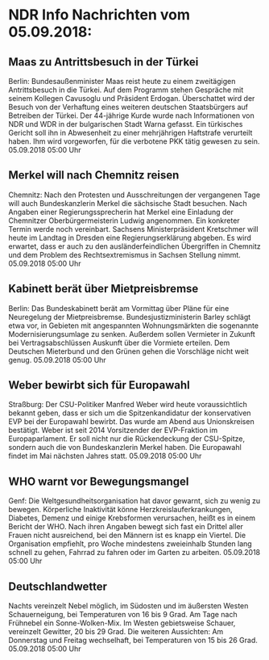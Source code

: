 # NDR Info Nachrichten vom 05.09.2018:


## Maas zu Antrittsbesuch in der Türkei
Berlin: Bundesaußenminister Maas reist heute zu einem zweitägigen Antrittsbesuch in die Türkei. Auf dem Programm stehen Gespräche mit seinem Kollegen Cavusoglu und Präsident Erdogan. Überschattet wird der Besuch von der Verhaftung eines weiteren deutschen Staatsbürgers auf Betreiben der Türkei. Der 44-jährige Kurde wurde nach Informationen von NDR und WDR in der bulgarischen Stadt Warna gefasst. Ein türkisches Gericht soll ihn in Abwesenheit zu einer mehrjährigen Haftstrafe verurteilt haben. Ihm wird vorgeworfen, für die verbotene PKK tätig gewesen zu sein. 05.09.2018 05:00 Uhr 

## Merkel will nach Chemnitz reisen
Chemnitz: Nach den Protesten und Ausschreitungen der vergangenen Tage will auch Bundeskanzlerin Merkel die sächsische Stadt besuchen. Nach Angaben einer Regierungssprecherin hat Merkel eine Einladung der Chemnitzer Oberbürgermeisterin Ludwig angenommen. Ein konkreter Termin werde noch vereinbart. Sachsens Ministerpräsident Kretschmer will heute im Landtag in Dresden eine Regierungserklärung abgeben. Es wird erwartet, dass er auch zu den ausländerfeindlichen Übergriffen in Chemnitz und dem Problem des Rechtsextremismus in Sachsen Stellung nimmt. 05.09.2018 05:00 Uhr 

## Kabinett berät über Mietpreisbremse
Berlin: Das Bundeskabinett berät am Vormittag über Pläne für eine Neuregelung der Mietpreisbremse. Bundesjustizministerin Barley schlägt etwa vor, in Gebieten mit angespannten Wohnungsmärkten die sogenannte Modernisierungsumlage zu senken. Außerdem sollen Vermieter in Zukunft bei Vertragsabschlüssen Auskunft über die Vormiete erteilen. Dem Deutschen Mieterbund und den Grünen gehen die Vorschläge nicht weit genug. 05.09.2018 05:00 Uhr 

## Weber bewirbt sich für Europawahl
Straßburg: Der CSU-Politiker Manfred Weber wird heute voraussichtlich bekannt geben, dass er sich um die Spitzenkandidatur der konservativen EVP bei der Europawahl bewirbt. Das wurde am Abend aus Unionskreisen bestätigt. Weber ist seit 2014 Vorsitzender der EVP-Fraktion im Europaparlament. Er soll nicht nur die Rückendeckung der CSU-Spitze, sondern auch die von Bundeskanzlerin Merkel haben. Die Europawahl findet im Mai nächsten Jahres statt. 05.09.2018 05:00 Uhr 

## WHO warnt vor Bewegungsmangel
Genf: Die Weltgesundheitsorganisation hat davor gewarnt, sich zu wenig zu bewegen. Körperliche Inaktivität könne Herzkreislauferkrankungen, Diabetes, Demenz und einige Krebsformen verursachen, heißt es in einem Bericht der WHO. Nach ihren Angaben bewegt sich fast ein Drittel aller Frauen nicht ausreichend, bei den Männern ist es knapp ein Viertel. Die Organisation empfiehlt, pro Woche mindestens zweieinhalb Stunden lang schnell zu gehen, Fahrrad zu fahren oder im Garten zu arbeiten. 05.09.2018 05:00 Uhr 

## Deutschlandwetter
Nachts vereinzelt Nebel möglich, im Südosten und im äußersten Westen Schauerneigung, bei Temperaturen von 16 bis 9 Grad. Am Tage nach Frühnebel ein Sonne-Wolken-Mix. Im Westen gebietsweise Schauer, vereinzelt Gewitter, 20 bis 29 Grad. Die weiteren Aussichten: Am Donnerstag und Freitag wechselhaft, bei Temperaturen von 15 bis 26 Grad. 05.09.2018 05:00 Uhr 

